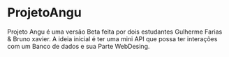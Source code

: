 # ProjetoAngu 
Projeto Angu é uma versão Beta feita por dois estudantes Gulherme Farias & Bruno xavier.
A ideia inicial é ter uma mini API que possa ter interações com um Banco de dados e sua Parte WebDesing.
